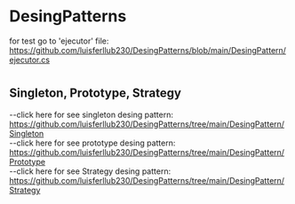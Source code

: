 # DesingPatterns 
for test go to 'ejecutor' file: https://github.com/luisferllub230/DesingPatterns/blob/main/DesingPattern/ejecutor.cs

#
<h2>Singleton, Prototype, Strategy</h2>

--click here for see singleton desing pattern: https://github.com/luisferllub230/DesingPatterns/tree/main/DesingPattern/Singleton<br>
--click here for see prototype desing pattern: https://github.com/luisferllub230/DesingPatterns/tree/main/DesingPattern/Prototype<br>
--click here for see Strategy desing pattern: https://github.com/luisferllub230/DesingPatterns/tree/main/DesingPattern/Strategy<br>
